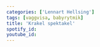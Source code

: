 ```yaml
---
categories: ['Lennart Hellsing']
tags: [vaggvisa, babyrytmik]
title: 'Krakel spektakel'
spotify_id: 
youtube_id: 
---
```


